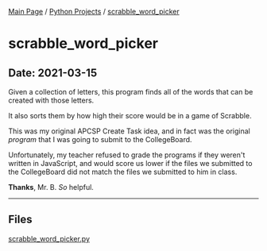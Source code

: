 [Main Page](/) / [Python Projects](/python) / [scrabble_word_picker](/python/2020-10-03_Mental_Health_Check-In)

# scrabble_word_picker

## Date: 2021-03-15

Given a collection of letters, this program finds all of the words that can be created with those letters.

It also sorts them by how high their score would be in a game of Scrabble.

This was my original APCSP Create Task idea, and in fact was the original *program* that I was going to submit to the CollegeBoard.

Unfortunately, my teacher refused to grade the programs if they weren't written in JavaScript, and would score us lower if the files we submitted to the CollegeBoard did not match the files we submitted to him in class.

**Thanks**, Mr. B. *So* helpful.

-----

## Files

[scrabble_word_picker.py](scrabble_word_picker.py)